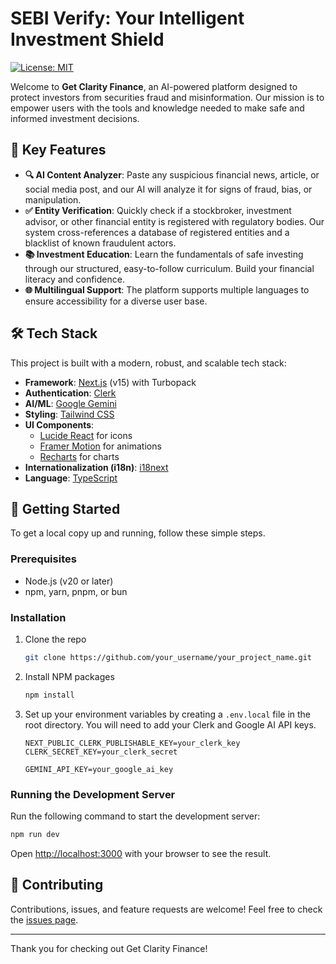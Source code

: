 # SEBI Verify: Your Intelligent Investment Shield

[![License: MIT](https://img.shields.io/badge/License-MIT-yellow.svg)](https://opensource.org/licenses/MIT)

Welcome to **Get Clarity Finance**, an AI-powered platform designed to protect investors from securities fraud and misinformation. Our mission is to empower users with the tools and knowledge needed to make safe and informed investment decisions.

## 🚀 Key Features

- **🔍 AI Content Analyzer**: Paste any suspicious financial news, article, or social media post, and our AI will analyze it for signs of fraud, bias, or manipulation.
- **✅ Entity Verification**: Quickly check if a stockbroker, investment advisor, or other financial entity is registered with regulatory bodies. Our system cross-references a database of registered entities and a blacklist of known fraudulent actors.
- **📚 Investment Education**: Learn the fundamentals of safe investing through our structured, easy-to-follow curriculum. Build your financial literacy and confidence.
- **🌐 Multilingual Support**: The platform supports multiple languages to ensure accessibility for a diverse user base.

## 🛠️ Tech Stack

This project is built with a modern, robust, and scalable tech stack:

- **Framework**: [Next.js](https://nextjs.org/) (v15) with Turbopack
- **Authentication**: [Clerk](https://clerk.com/)
- **AI/ML**: [Google Gemini](https://ai.google/discover/gemini/)
- **Styling**: [Tailwind CSS](https://tailwindcss.com/)
- **UI Components**: 
  - [Lucide React](https://lucide.dev/) for icons
  - [Framer Motion](https://www.framer.com/motion/) for animations
  - [Recharts](https://recharts.org/) for charts
- **Internationalization (i18n)**: [i18next](https://www.i18next.com/)
- **Language**: [TypeScript](https://www.typescriptlang.org/)

## 🏁 Getting Started

To get a local copy up and running, follow these simple steps.

### Prerequisites

- Node.js (v20 or later)
- npm, yarn, pnpm, or bun

### Installation

1. Clone the repo
   ```sh
   git clone https://github.com/your_username/your_project_name.git
   ```
2. Install NPM packages
   ```sh
   npm install
   ```
3. Set up your environment variables by creating a `.env.local` file in the root directory. You will need to add your Clerk and Google AI API keys.
   ```env
   NEXT_PUBLIC_CLERK_PUBLISHABLE_KEY=your_clerk_key
   CLERK_SECRET_KEY=your_clerk_secret
   
   GEMINI_API_KEY=your_google_ai_key
   ```

### Running the Development Server

Run the following command to start the development server:

```bash
npm run dev
```

Open [http://localhost:3000](http://localhost:3000) with your browser to see the result.

## 🤝 Contributing

Contributions, issues, and feature requests are welcome! Feel free to check the [issues page](https://github.com/your_username/your_project_name/issues).

---

Thank you for checking out Get Clarity Finance!
